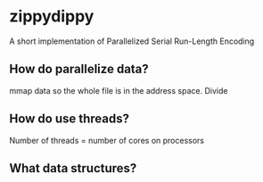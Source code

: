 # zippydippy
A short implementation of Parallelized Serial Run-Length Encoding

## How do parallelize data?
mmap data so the whole file is in the address space. Divide 

## How do use threads?
Number of threads = number of cores on processors

## What data structures?


